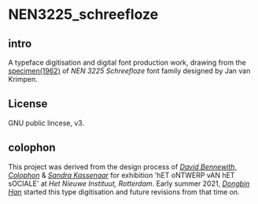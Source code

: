 # NEN3225_schreefloze

## intro
A typeface digitisation and digital font production work, drawing from the [specimen(1962)](https://www.nen.nl/en/nen-3225-1962-nl-6541) of *NEN 3225 Schreefloze* font family designed by Jan van Krimpen.

## License
GNU public lincese, v3.

## colophon
This project was derived from the design process of [*David Bennewith, Colophon*](https://colophon.info/) & [*Sandra Kassenaar*](https://www.sandrakassenaar.com/) for exhibition 'hET oNTWERP vAN hET sOCIALE' at *Het Nieuwe Instituut, Rotterdam*. Early summer 2021, [*Dongbin Han*](https://openboek.info/) started this type digitisation and future revisions from that time on. 

